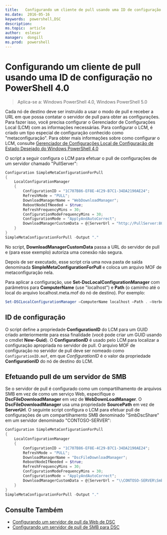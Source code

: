 ```yaml
---
title:   Configurando um cliente de pull usando uma ID de configuração no PowerShell 4.0
ms.date:  2016-05-16
keywords:  powershell,DSC
description:  
ms.topic:  article
author:  eslesar
manager:  dongill
ms.prod:  powershell
---
```


# Configurando um cliente de pull usando uma ID de configuração no PowerShell 4.0

>Aplica-se a: Windows PowerShell 4.0, Windows PowerShell 5.0

Cada nó de destino deve ser instruído a usar o modo de pull e receber a URL em que possa contatar o servidor de pull para obter as configurações. Para fazer isso, você precisa configurar o Gerenciador de Configurações Local (LCM) com as informações necessárias. Para configurar o LCM, é criado um tipo especial de configuração conhecido como "metaconfiguração". Para obter mais informações sobre como configurar o LCM, consulte [Gerenciador de Configurações Local de Configuração de Estado Desejado do Windows PowerShell 4.0](metaConfig4.md)

O script a seguir configura o LCM para efetuar o pull de configurações de um servidor chamado "PullServer":

```powershell
Configuration SimpleMetaConfigurationForPull 
{ 
    LocalConfigurationManager 
    { 
        ConfigurationID = "1C707B86-EF8E-4C29-B7C1-34DA2190AE24";
        RefreshMode = "PULL";
        DownloadManagerName = "WebDownloadManager";
        RebootNodeIfNeeded = $true;
        RefreshFrequencyMins = 30;
        ConfigurationModeFrequencyMins = 30; 
        ConfigurationMode = "ApplyAndAutoCorrect";
        DownloadManagerCustomData = @{ServerUrl = "http://PullServer:8080/PSDSCPullServer/PSDSCPullServer.svc"; AllowUnsecureConnection = “TRUE”}
    } 
} 
SimpleMetaConfigurationForPull -Output "."
```

No script, **DownloadManagerCustomData** passa a URL do servidor de pull e (para esse exemplo) autoriza uma conexão não segura. 

Depois de ser executado, esse script cria uma nova pasta de saída denominada **SimpleMetaConfigurationForPull** e coloca um arquivo MOF de metaconfiguração nela.

Para aplicar a configuração, use **Set-DscLocalConfigurationManager** com parâmetros para **ComputerName** (use "localhost") e **Path** (o caminho até o local do arquivo localhost.meta.mof do nó de destino). Por exemplo: 
```powershell
Set-DSCLocalConfigurationManager –ComputerName localhost –Path . –Verbose.
```

## ID de configuração
O script define a propriedade **ConfigurationID** do LCM para um GUID criado anteriormente para essa finalidade (você pode criar um GUID usando o cmdlet **New-Guid**). O **ConfigurationID** é usado pelo LCM para localizar a configuração apropriada no servidor de pull. O arquivo MOF de configuração no servidor de pull deve ser nomeado como `ConfigurationID.mof`, em que *ConfigurationID* é o valor da propriedade **ConfigurationID** do nó de destino do LCM.

## Efetuando pull de um servidor de SMB

Se o servidor de pull é configurado como um compartilhamento de arquivos SMB em vez de como um serviço Web, especifique o **DscFileDownloadManager** em vez de **WebDownLoadManager**.
O **DscFileDownloadManager** usa uma propriedade **SourcePath** em vez de **ServerUrl**. O seguinte script configura o LCM para efetuar pull de configurações de um compartilhamento SMB denominado "SmbDscShare" em um servidor denominado "CONTOSO-SERVER":

```powershell
Configuration SimpleMetaConfigurationForPull 
{ 
    LocalConfigurationManager 
    { 
        ConfigurationID = "1C707B86-EF8E-4C29-B7C1-34DA2190AE24";
        RefreshMode = "PULL";
        DownloadManagerName = "DscFileDownloadManager";
        RebootNodeIfNeeded = $true;
        RefreshFrequencyMins = 30;
        ConfigurationModeFrequencyMins = 30; 
        ConfigurationMode = "ApplyAndAutoCorrect";
        DownloadManagerCustomData = @{ServerUrl = "\\CONTOSO-SERVER\SmbDscShare"}
    } 
} 
SimpleMetaConfigurationForPull -Output "."
```

## Consulte Também

- [Configurando um servidor de pull da Web de DSC](pullServer.md)
- [Configurando um servidor de pull de SMB para DSC](pullServerSMB.md)



<!--HONumber=May16_HO3-->


